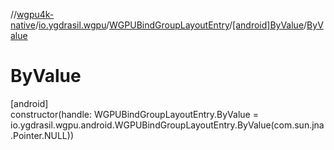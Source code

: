 //[wgpu4k-native](../../../../index.md)/[io.ygdrasil.wgpu](../../index.md)/[WGPUBindGroupLayoutEntry](../index.md)/[[android]ByValue](index.md)/[ByValue](-by-value.md)

# ByValue

[android]\
constructor(handle: WGPUBindGroupLayoutEntry.ByValue = io.ygdrasil.wgpu.android.WGPUBindGroupLayoutEntry.ByValue(com.sun.jna.Pointer.NULL))